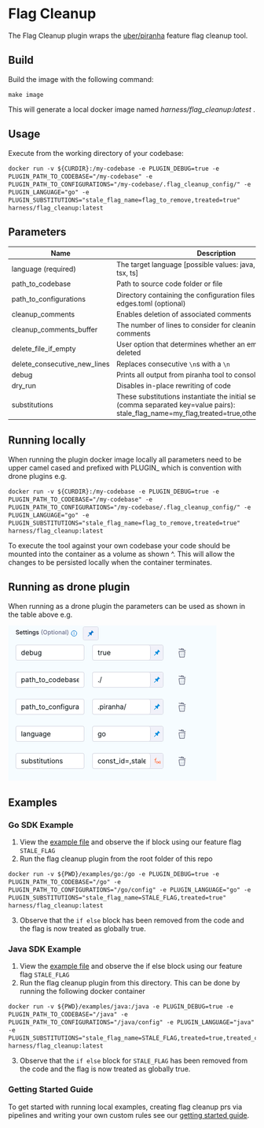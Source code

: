 # Flag Cleanup

The Flag Cleanup plugin wraps the [uber/piranha](https://github.com/uber/piranha/blob/master/POLYGLOT_README.md#polyglot-piranha) feature flag cleanup tool.

## Build
Build the image with the following command:
```
make image
```

This will generate a local docker image named _harness/flag_cleanup:latest_ .

## Usage
Execute from the working directory of your codebase:
```shell
docker run -v ${CURDIR}:/my-codebase -e PLUGIN_DEBUG=true -e PLUGIN_PATH_TO_CODEBASE="/my-codebase" -e PLUGIN_PATH_TO_CONFIGURATIONS="/my-codebase/.flag_cleanup_config/" -e PLUGIN_LANGUAGE="go" -e PLUGIN_SUBSTITUTIONS="stale_flag_name=flag_to_remove,treated=true" harness/flag_cleanup:latest
```

## Parameters

| Name                         | Description                                                                                                                                                    | Default |
|------------------------------|----------------------------------------------------------------------------------------------------------------------------------------------------------------|---------|
| language (required)          | The target language [possible values: java, swift, py, kt, go, tsx, ts]                                                                                        |         |
| path_to_codebase             | Path to source code folder or file                                                                                                                             | ./      |
| path_to_configurations       | Directory containing the configuration files - rules.toml and edges.toml (optional)                                                                            | ./      |
| cleanup_comments             | Enables deletion of associated comments                                                                                                                        | true    |
| cleanup_comments_buffer      | The number of lines to consider for cleaning up the comments                                                                                                   | 2       |
| delete_file_if_empty         | User option that determines whether an empty file will be deleted                                                                                              | true    |
| delete_consecutive_new_lines | Replaces consecutive `\n`s  with a `\n`                                                                                                                        | true    |
| debug                        | Prints all output from piranha tool to console                                                                                                                 | true    |
| dry_run                      | Disables in-place rewriting of code                                                                                                                            | false   |
| substitutions                | These substitutions instantiate the initial set of rules. Usage (comma separated key=value pairs): stale_flag_name=my_flag,treated=true,other_rule=other_value |         |


## Running locally
When running the plugin docker image locally all parameters need to be upper camel cased and prefixed with PLUGIN_ which is convention with drone plugins e.g.
```shell
docker run -v ${CURDIR}:/my-codebase -e PLUGIN_DEBUG=true -e PLUGIN_PATH_TO_CODEBASE="/my-codebase" -e PLUGIN_PATH_TO_CONFIGURATIONS="/my-codebase/.flag_cleanup_config/" -e PLUGIN_LANGUAGE="go" -e PLUGIN_SUBSTITUTIONS="stale_flag_name=flag_to_remove,treated=true" harness/flag_cleanup:latest
```

To execute the tool against your own codebase your code should be mounted into the container as a volume as shown ^. This will allow the changes to be persisted locally when the container terminates.

## Running as drone plugin
When running as a drone plugin the parameters can be used as shown in the table above e.g.

![Settings](./images/settings.png "Settings")

## Examples
### Go SDK Example
1. View the [example file](/examples/go/example.go) and observe the if block using our feature flag ```STALE_FLAG```
2. Run the flag cleanup plugin from the root folder of this repo

```
docker run -v ${PWD}/examples/go:/go -e PLUGIN_DEBUG=true -e PLUGIN_PATH_TO_CODEBASE="/go" -e PLUGIN_PATH_TO_CONFIGURATIONS="/go/config" -e PLUGIN_LANGUAGE="go" -e PLUGIN_SUBSTITUTIONS="stale_flag_name=STALE_FLAG,treated=true" harness/flag_cleanup:latest
```

3. Observe that the `if else` block has been removed from the code and the flag is now treated as globally true.


### Java SDK Example
1. View the [example file](/examples/java/ExampleClass.java) and observe the if else block using our feature flag ```STALE_FLAG```
2. Run the flag cleanup plugin from this directory. This can be done by running the following docker container

```
docker run -v ${PWD}/examples/java:/java -e PLUGIN_DEBUG=true -e PLUGIN_PATH_TO_CODEBASE="/java" -e PLUGIN_PATH_TO_CONFIGURATIONS="/java/config" -e PLUGIN_LANGUAGE="java" -e PLUGIN_SUBSTITUTIONS="stale_flag_name=STALE_FLAG,treated=true,treated_complement=false" harness/flag_cleanup:latest
```

3. Observe that the `if else` block for `STALE_FLAG` has been removed from the code and the flag is now treated as globally true.

### Getting Started Guide
To get started with running local examples, creating flag cleanup prs via pipelines and writing your own custom rules see our [getting started guide](docs/README.md).